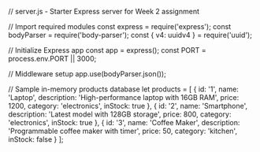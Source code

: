 // server.js - Starter Express server for Week 2 assignment

// Import required modules
const express = require('express');
const bodyParser = require('body-parser');
const { v4: uuidv4 } = require('uuid');

// Initialize Express app
const app = express();
const PORT = process.env.PORT || 3000;

// Middleware setup
app.use(bodyParser.json());

// Sample in-memory products database
let products = [
  {
    id: '1',
    name: 'Laptop',
    description: 'High-performance laptop with 16GB RAM',
    price: 1200,
    category: 'electronics',
    inStock: true
  },
    {
    id: '2',
    name: 'Smartphone',
    description: 'Latest model with 128GB storage',
    price: 800,
    category: 'electronics',
    inStock: true
  },
  {
    id: '3',
    name: 'Coffee Maker',
    description: 'Programmable coffee maker with timer',
    price: 50,
    category: 'kitchen',
    inStock: false
  }
];
